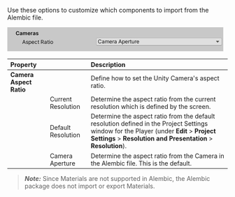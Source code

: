 
Use these options to customize which components to import from the Alembic file.

![Import Cameras options](images/abc_import_options_C.png)

| Property || Description |
|:---|:---|:---|
| __Camera Aspect Ratio__ || Define how to set the Unity Camera's aspect ratio. |
|| Current Resolution | Determine the aspect ratio from the current resolution which is defined by the screen. |
|| Default Resolution | Determine the aspect ratio from the default resolution defined in the Project Settings window for the Player (under **Edit** > **Project Settings** > **Resolution and Presentation** > **Resolution**). |
|| Camera Aperture | Determine the aspect ratio from the Camera in the Alembic file. This is the default. |


> ***Note:*** Since Materials are not supported in Alembic, the Alembic package does not import or export Materials.
